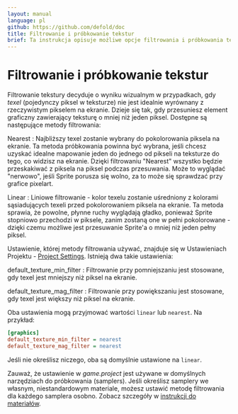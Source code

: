 ```yaml
---
layout: manual
language: pl
github: https://github.com/defold/doc
title: Filtrowanie i próbkowanie tekstur
brief: Ta instrukcja opisuje możliwe opcje filtrowania i próbkowania tekstur podczas renderowania grafiki.
---
```


# Filtrowanie i próbkowanie tekstur

Filtrowanie tekstury decyduje o wyniku wizualnym w przypadkach, gdy _texel_ (pojedynczy piksel w teksturze) nie jest idealnie wyrównany z rzeczywistym pikselem na ekranie. Dzieje się tak, gdy przesuniesz element graficzny zawierający teksturę o mniej niż jeden piksel. Dostępne są następujące metody filtrowania:

Nearest
: Najbliższy texel zostanie wybrany do pokolorowania piksela na ekranie. Ta metoda próbkowania powinna być wybrana, jeśli chcesz uzyskać idealne mapowanie jeden do jednego od pikseli na teksturze do tego, co widzisz na ekranie. Dzięki filtrowaniu "Nearest" wszystko będzie przeskakiwać z piksela na piksel podczas przesuwania. Może to wyglądać "nerwowo", jeśli Sprite porusza się wolno, za to może się sprawdzać przy grafice pixelart.

Linear
: Liniowe filtrowanie - kolor texelu zostanie uśredniony z kolorami sąsiadujących texeli przed pokolorowaniem piksela na ekranie. Ta metoda sprawia, że powolne, płynne ruchy wyglądają gładko, ponieważ Sprite stopniowo przechodzi w piksele, zanim zostaną one w pełni pokolorowane - dzięki czemu możliwe jest przesuwanie Sprite'a o mniej niż jeden pełny piksel.

Ustawienie, której metody filtrowania używać, znajduje się w Ustawieniach Projektu - [Project Settings](/pl/manuals/project-settings/#graphics). Istnieją dwa takie ustawienia:

default_texture_min_filter
: Filtrowanie przy pomniejszaniu jest stosowane, gdy texel jest mniejszy niż piksel na ekranie.

default_texture_mag_filter
: Filtrowanie przy powiększaniu jest stosowane, gdy texel jest większy niż piksel na ekranie.	

Oba ustawienia mogą przyjmować wartości `linear` lub `nearest`. Na przykład:

```ini
[graphics]
default_texture_min_filter = nearest
default_texture_mag_filter = nearest
```

Jeśli nie określisz niczego, oba są domyślnie ustawione na `linear`.

Zauważ, że ustawienie w *game.project* jest używane w domyślnych narzędziach do próbkowania (samplers). Jeśli określisz samplery we własnym, niestandardowym materiale, możesz ustawić metodę filtrowania dla każdego samplera osobno. Zobacz szczegóły w [instrukcji do materiałów](/manuals/material/).
